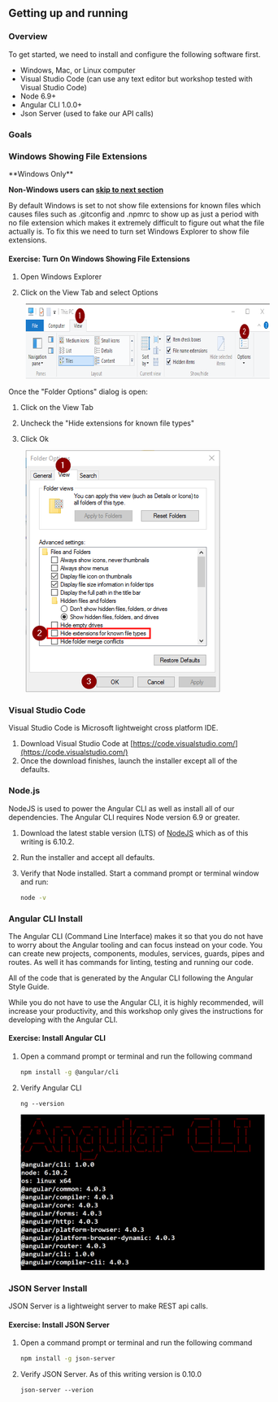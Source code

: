 ## Getting up and running

### Overview

To get started, we need to install and configure the following software first.

* Windows, Mac, or Linux computer
* Visual Studio Code (can use any text editor but workshop tested with Visual Studio Code)
* Node 6.9+
* Angular CLI 1.0.0+
* Json Server (used to fake our API calls)

### Goals


### Windows Showing File Extensions 

<div class="alert alert-danger" role="alert">
**Windows Only** 
</div>

**Non-Windows users can [skip to next section](#chapter2.2)**


By default Windows is set to not show file extensions for known files which causes files such as .gitconfig and .npmrc to show up as just a period with no file extension which makes it extremely difficult to figure out what the file actually is.  To fix this we need to turn set Windows Explorer to show file extensions.

<h4 class="exercise-start">
    <b>Exercise</b>: Turn On Windows Showing File Extensions
  </h4>


1. Open Windows Explorer
1. Click on the View Tab and select Options

    <img src="images/chapter1/windows-explorer-ribbon.png" style="height:147px;width:759px;margin-left: 10px">

Once the "Folder Options" dialog is open: 

1. Click on the View Tab
1. Uncheck the "Hide extensions for known file types"
1. Click Ok

    <img src="images/chapter1/windows-explorer-view-options.png" style="height:475px;width:382px;margin-left: 10px">
  
<div class="exercise-end"></div>

### Visual Studio Code

Visual Studio Code is Microsoft lightweight cross platform IDE.  

1. Download Visual Studio Code at [https://code.visualstudio.com/](https://code.visualstudio.com/)
1. Once the download finishes, launch the installer except all of the defaults.


### Node.js

NodeJS is used to power the Angular CLI as well as install all of our dependencies.  The Angular CLI requires Node version 6.9 or greater.

1.	Download the latest stable version (LTS) of [NodeJS](http://nodejs.org) which as of this writing is 6.10.2.    
1.	Run the installer and accept all defaults.
1. Verify that Node installed.  Start a command prompt or terminal window and run: 

    ```bash
    node -v
    ```

### Angular CLI Install

The Angular CLI (Command Line Interface) makes it so that you do not have to worry about the Angular tooling and can focus instead on your code. You can create new projects, components, modules, services, guards, pipes and routes.  As well it has commands for linting, testing and running our code.  

All of the code that is generated by the Angular CLI following the Angular Style Guide.  

While you do not have to use the Angular CLI, it is highly recommended, will increase your productivity, and this workshop only gives the instructions for developing with the Angular CLI.  

<h4 class="exercise-start">
    <b>Exercise</b>: Install Angular CLI
</h4>

1. Open a command prompt or terminal and run the following command

    ```bash
    npm install -g @angular/cli
    ```

1. Verify Angular CLI

    ```
    ng --version
    ```

    ![ng version output](images/chapter1/ng-version.png)
    
<div class="exercise-end"></div>

### JSON Server Install

JSON Server is a lightweight server to make REST api calls.  


<h4 class="exercise-start">
    <b>Exercise</b>: Install JSON Server
</h4>

1. Open a command prompt or terminal and run the following command

    ```bash
    npm install -g json-server
    ```

1. Verify JSON Server.  As of this writing version is 0.10.0

    ```
    json-server --verion
    ```
    
<div class="exercise-end"></div>
